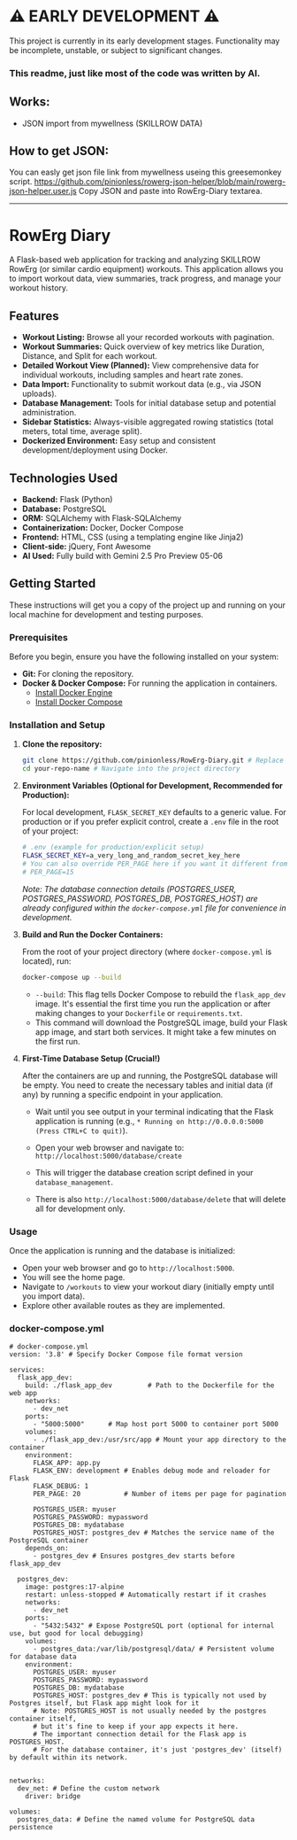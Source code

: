 # **⚠️ EARLY DEVELOPMENT ⚠️**

This project is currently in its early development stages. Functionality may be incomplete, unstable, or subject to significant changes.
### This readme, just like most of the code was written by AI.

## Works:
- JSON import from mywellness (SKILLROW DATA)

## How to get JSON:
You can easly get json file link from mywellness useing this greesemonkey script.
https://github.com/pinionless/rowerg-json-helper/blob/main/rowerg-json-helper.user.js
Copy JSON and paste into RowErg-Diary textarea.


---
# RowErg Diary

A Flask-based web application for tracking and analyzing SKILLROW RowErg (or similar cardio equipment) workouts. This application allows you to import workout data, view summaries, track progress, and manage your workout history.

## Features

*   **Workout Listing:** Browse all your recorded workouts with pagination.
*   **Workout Summaries:** Quick overview of key metrics like Duration, Distance, and Split for each workout.
*   **Detailed Workout View (Planned):** View comprehensive data for individual workouts, including samples and heart rate zones.
*   **Data Import:** Functionality to submit workout data (e.g., via JSON uploads).
*   **Database Management:** Tools for initial database setup and potential administration.
*   **Sidebar Statistics:** Always-visible aggregated rowing statistics (total meters, total time, average split).
*   **Dockerized Environment:** Easy setup and consistent development/deployment using Docker.

## Technologies Used

*   **Backend:** Flask (Python)
*   **Database:** PostgreSQL
*   **ORM:** SQLAlchemy with Flask-SQLAlchemy
*   **Containerization:** Docker, Docker Compose
*   **Frontend:** HTML, CSS (using a templating engine like Jinja2)
*   **Client-side:** jQuery, Font Awesome
*   **AI Used:** Fully build with Gemini 2.5 Pro Preview 05-06

## Getting Started

These instructions will get you a copy of the project up and running on your local machine for development and testing purposes.

### Prerequisites

Before you begin, ensure you have the following installed on your system:

*   **Git:** For cloning the repository.
*   **Docker & Docker Compose:** For running the application in containers.
    *   [Install Docker Engine](https://docs.docker.com/engine/install/)
    *   [Install Docker Compose](https://docs.docker.com/compose/install/)

### Installation and Setup

1.  **Clone the repository:**

    ```bash
    git clone https://github.com/pinionless/RowErg-Diary.git # Replace with your actual repo URL
    cd your-repo-name # Navigate into the project directory
    ```

2.  **Environment Variables (Optional for Development, Recommended for Production):**

    For local development, `FLASK_SECRET_KEY` defaults to a generic value. For production or if you prefer explicit control, create a `.env` file in the root of your project:

    ```bash
    # .env (example for production/explicit setup)
    FLASK_SECRET_KEY=a_very_long_and_random_secret_key_here
    # You can also override PER_PAGE here if you want it different from docker-compose.yml
    # PER_PAGE=15
    ```
    *Note: The database connection details (POSTGRES_USER, POSTGRES_PASSWORD, POSTGRES_DB, POSTGRES_HOST) are already configured within the `docker-compose.yml` file for convenience in development.*

3.  **Build and Run the Docker Containers:**

    From the root of your project directory (where `docker-compose.yml` is located), run:

    ```bash
    docker-compose up --build
    ```
    *   `--build`: This flag tells Docker Compose to rebuild the `flask_app_dev` image. It's essential the first time you run the application or after making changes to your `Dockerfile` or `requirements.txt`.
    *   This command will download the PostgreSQL image, build your Flask app image, and start both services. It might take a few minutes on the first run.

4.  **First-Time Database Setup (Crucial!)**

    After the containers are up and running, the PostgreSQL database will be empty. You need to create the necessary tables and initial data (if any) by running a specific endpoint in your application.

    *   Wait until you see output in your terminal indicating that the Flask application is running (e.g., `* Running on http://0.0.0.0:5000 (Press CTRL+C to quit)`).
    *   Open your web browser and navigate to:
        `http://localhost:5000/database/create`

    *   This will trigger the database creation script defined in your `database_management`.
    *   There is also `http://localhost:5000/database/delete` that will delete all for development only.

### Usage

Once the application is running and the database is initialized:

*   Open your web browser and go to `http://localhost:5000`.
*   You will see the home page.
*   Navigate to `/workouts` to view your workout diary (initially empty until you import data).
*   Explore other available routes as they are implemented.


### docker-compose.yml
```
# docker-compose.yml
version: '3.8' # Specify Docker Compose file format version

services:
  flask_app_dev:
    build: ./flask_app_dev         # Path to the Dockerfile for the web app
    networks:
      - dev_net
    ports:
      - "5000:5000"      # Map host port 5000 to container port 5000
    volumes:
      - ./flask_app_dev:/usr/src/app # Mount your app directory to the container
    environment:
      FLASK_APP: app.py
      FLASK_ENV: development # Enables debug mode and reloader for Flask
      FLASK_DEBUG: 1
      PER_PAGE: 20           # Number of items per page for pagination

      POSTGRES_USER: myuser
      POSTGRES_PASSWORD: mypassword
      POSTGRES_DB: mydatabase
      POSTGRES_HOST: postgres_dev # Matches the service name of the PostgreSQL container
    depends_on:
      - postgres_dev # Ensures postgres_dev starts before flask_app_dev

  postgres_dev:
    image: postgres:17-alpine
    restart: unless-stopped # Automatically restart if it crashes
    networks:
      - dev_net
    ports:
      - "5432:5432" # Expose PostgreSQL port (optional for internal use, but good for local debugging)
    volumes:
      - postgres_data:/var/lib/postgresql/data/ # Persistent volume for database data
    environment:
      POSTGRES_USER: myuser
      POSTGRES_PASSWORD: mypassword
      POSTGRES_DB: mydatabase
      POSTGRES_HOST: postgres_dev # This is typically not used by Postgres itself, but Flask app might look for it
      # Note: POSTGRES_HOST is not usually needed by the postgres container itself,
      # but it's fine to keep if your app expects it here.
      # The important connection detail for the Flask app is POSTGRES_HOST.
      # For the database container, it's just 'postgres_dev' (itself) by default within its network.


networks:
  dev_net: # Define the custom network
    driver: bridge

volumes:
  postgres_data: # Define the named volume for PostgreSQL data persistence
